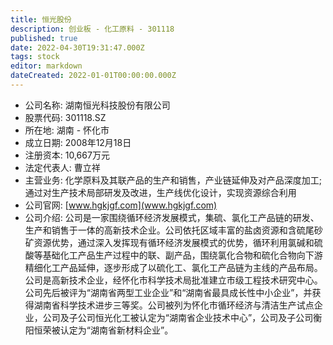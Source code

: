```yaml
---
title: 恒光股份
description: 创业板 - 化工原料 - 301118
published: true
date: 2022-04-30T19:31:47.000Z
tags: stock
editor: markdown
dateCreated: 2022-01-01T00:00:00.000Z
---
```


- 公司名称: 湖南恒光科技股份有限公司
- 股票代码: 301118.SZ
- 所在地: 湖南 - 怀化市
- 成立日期: 2008年12月18日
- 注册资本: 10,667万元
- 法定代表人: 曹立祥
- 主营业务: 化学原料及其联产品的生产和销售，产业链延伸及对产品深度加工;通过对生产技术局部研发及改进，生产线优化设计，实现资源综合利用
- 公司官网: [www.hgkjgf.com](www.hgkjgf.com)
- 公司介绍: 公司是一家围绕循环经济发展模式，集硫、氯化工产品链的研发、生产和销售于一体的高新技术企业。公司依托区域丰富的盐卤资源和含硫尾砂矿资源优势，通过深入发挥现有循环经济发展模式的优势，循环利用氯碱和硫酸等基础化工产品生产过程中的联、副产品，围绕氯化合物和硫化合物向下游精细化工产品延伸，逐步形成了以硫化工、氯化工产品链为主线的产品布局。公司是高新技术企业，经怀化市科学技术局批准建立市级工程技术研究中心。公司先后被评为“湖南省两型工业企业”和“湖南省最具成长性中小企业”，并获得湖南省科学技术进步三等奖。公司被列为怀化市循环经济与清洁生产试点企业，公司及子公司恒光化工被认定为“湖南省企业技术中心”，公司及子公司衡阳恒荣被认定为“湖南省新材料企业”。


